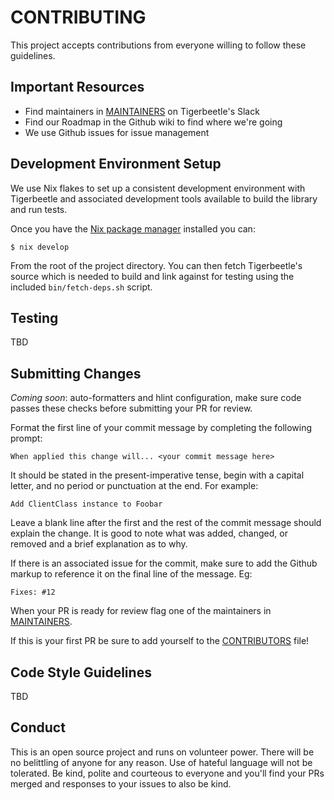 # CONTRIBUTING #

This project accepts contributions from everyone willing to follow
these guidelines.

## Important Resources ##

- Find maintainers in [MAINTAINERS](MAINTAINERS.md) on Tigerbeetle's
  Slack
- Find our Roadmap in the Github wiki to find where we're going
- We use Github issues for issue management

## Development Environment Setup ##

We use Nix flakes to set up a consistent development environment with
Tigerbeetle and associated development tools available to build the
library and run tests.

Once you have the [Nix package manager](https://nixos.org/download/)
installed you can:

    $ nix develop

From the root of the project directory.  You can then fetch
Tigerbeetle's source which is needed to build and link against for
testing using the included `bin/fetch-deps.sh` script.

## Testing ##

TBD

## Submitting Changes ##

_Coming soon_: auto-formatters and hlint configuration, make sure code
passes these checks before submitting your PR for review.

Format the first line of your commit message by completing the
following prompt:

    When applied this change will... <your commit message here>

It should be stated in the present-imperative tense, begin with a
capital letter, and no period or punctuation at the end.  For example:

    Add ClientClass instance to Foobar

Leave a blank line after the first and the rest of the commit message
should explain the change.  It is good to note what was added,
changed, or removed and a brief explanation as to why.

If there is an associated issue for the commit, make sure to add the
Github markup to reference it on the final line of the message. Eg:

    Fixes: #12

When your PR is ready for review flag one of the maintainers in
[MAINTAINERS](MAINTAINERS.md).

If this is your first PR be sure to add yourself to the
[CONTRIBUTORS](CONTRIBUTORS.md) file!

## Code Style Guidelines ##

TBD

## Conduct ##

This is an open source project and runs on volunteer power.  There
will be no belittling of anyone for any reason.  Use of hateful
language will not be tolerated.  Be kind, polite and courteous to
everyone and you'll find your PRs merged and responses to your issues
to also be kind.
